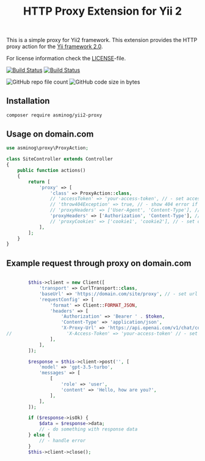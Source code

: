 <p align="center">
    <h1 align="center">HTTP Proxy Extension for Yii 2</h1>
    <br>
</p>

This is a simple proxy for Yii2 framework.
This extension provides the HTTP proxy action for the [Yii framework 2.0](https://www.yiiframework.com).

For license information check the [LICENSE](LICENSE)-file.

[![Build Status](https://github.com/asminog/yii2-proxy/workflows/analyze/badge.svg)](https://github.com/asminog/yii2-proxy/actions/workflows/analyze.yml)
[![Build Status](https://github.com/asminog/yii2-proxy/workflows/phpmd/badge.svg)](https://github.com/asminog/yii2-proxy/actions/workflows/phpmd.yml)

![GitHub repo file count](https://img.shields.io/github/directory-file-count/asminog/yii2-proxy)
![GitHub code size in bytes](https://img.shields.io/github/languages/code-size/asminog/yii2-proxy)


## Installation

```bash
composer require asminog/yii2-proxy
```

## Usage on domain.com

```php
use asminog\proxy\ProxyAction;

class SiteController extends Controller
{
    public function actions()
    {
        return [
            'proxy' => [
                'class' => ProxyAction::class,
                // 'accessToken' => 'your-access-token', // - set access token for secure requests
                // 'throw404Exception' => true, // - show 404 error if access token is not valid or request url is not valid
                // 'proxyHeaders' => ['User-Agent', 'Content-Type'], // - set headers for proxy request
                'proxyHeaders' => ['Authorization', 'Content-Type'], // - set headers for chatgpt proxy request
                // 'proxyCookies' => ['cookie1', 'cookie2'], // - set cookies for proxy request
            ],
        ];
    }
}
```

## Example request through proxy on domain.com

```php

        $this->client = new Client([
            'transport' => CurlTransport::class,
            'baseUrl' => 'https://domain.com/site/proxy', // - set url to your proxy action
            'requestConfig' => [
                'format' => Client::FORMAT_JSON,
                'headers' => [
                    'Authorization' => 'Bearer ' . $token,
                    'Content-Type' => 'application/json',
                    'X-Proxy-Url' => 'https://api.openai.com/v1/chat/completions', // - set url to your api
//                    'X-Access-Token' => 'your-access-token' // - set access token for secure requests
                ],
            ],
        ]);

        $response = $this->client->post('', [
            'model' => 'gpt-3.5-turbo',
            'messages' => [
                [
                    'role' => 'user',
                    'content' => 'Hello, how are you?',
                ],
            ],
        ]);

        if ($response->isOk) {
            $data = $response->data;
            // - do something with response data
        } else {
            // - handle error
        }
        $this->client->close();
```
